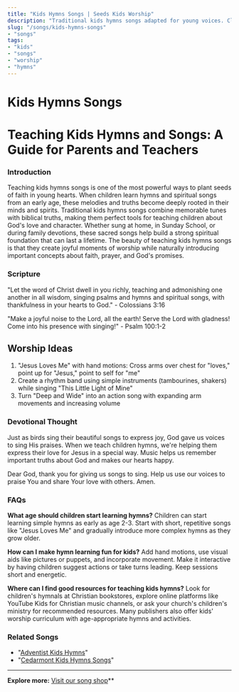 ```yaml
---
title: "Kids Hymns Songs | Seeds Kids Worship"
description: "Traditional kids hymns songs adapted for young voices. Classic Christian music introducing children to timeless worship."
slug: "/songs/kids-hymns-songs"
- "songs"
tags:
- "kids"
- "songs"
- "worship"
- "hymns"
---
```


# Kids Hymns Songs

# Teaching Kids Hymns and Songs: A Guide for Parents and Teachers

### Introduction
Teaching kids hymns songs is one of the most powerful ways to plant seeds of faith in young hearts. When children learn hymns and spiritual songs from an early age, these melodies and truths become deeply rooted in their minds and spirits. Traditional kids hymns songs combine memorable tunes with biblical truths, making them perfect tools for teaching children about God's love and character. Whether sung at home, in Sunday School, or during family devotions, these sacred songs help build a strong spiritual foundation that can last a lifetime. The beauty of teaching kids hymns songs is that they create joyful moments of worship while naturally introducing important concepts about faith, prayer, and God's promises.

### Scripture
"Let the word of Christ dwell in you richly, teaching and admonishing one another in all wisdom, singing psalms and hymns and spiritual songs, with thankfulness in your hearts to God." - Colossians 3:16

"Make a joyful noise to the Lord, all the earth! Serve the Lord with gladness! Come into his presence with singing!" - Psalm 100:1-2

## Worship Ideas
1. "Jesus Loves Me" with hand motions: Cross arms over chest for "loves," point up for "Jesus," point to self for "me"
2. Create a rhythm band using simple instruments (tambourines, shakers) while singing "This Little Light of Mine"
3. Turn "Deep and Wide" into an action song with expanding arm movements and increasing volume

### Devotional Thought
Just as birds sing their beautiful songs to express joy, God gave us voices to sing His praises. When we teach children hymns, we're helping them express their love for Jesus in a special way. Music helps us remember important truths about God and makes our hearts happy.

Dear God, thank you for giving us songs to sing. Help us use our voices to praise You and share Your love with others. Amen.

### FAQs

**What age should children start learning hymns?**
Children can start learning simple hymns as early as age 2-3. Start with short, repetitive songs like "Jesus Loves Me" and gradually introduce more complex hymns as they grow older.

**How can I make hymn learning fun for kids?**
Add hand motions, use visual aids like pictures or puppets, and incorporate movement. Make it interactive by having children suggest actions or take turns leading. Keep sessions short and energetic.

**Where can I find good resources for teaching kids hymns?**
Look for children's hymnals at Christian bookstores, explore online platforms like YouTube Kids for Christian music channels, or ask your church's children's ministry for recommended resources. Many publishers also offer kids' worship curriculum with age-appropriate hymns and activities.

### Related Songs

- "[Adventist Kids Hymns](/songs/adventist-kids-hymns/)"
- "[Cedarmont Kids Hymns Songs](/songs/cedarmont-kids-hymns-songs/)"

---

**Explore more:** [Visit our song shop](https://seedskidsworship.com/shop)**

<!-- Schema Markup -->
<script type="application/ld+json">
{
  "@context": "https://schema.org",
  "@type": "MusicRecording",
  "name": "Kids Hymns Songs",
  "byArtist": {
    "@type": "MusicGroup",
    "name": "Seeds Kids Worship"
  },
  "isFamilyFriendly": true,
  "url": "https://seedskidsworship.com/songs/kids-hymns-songs/"
}
</script>